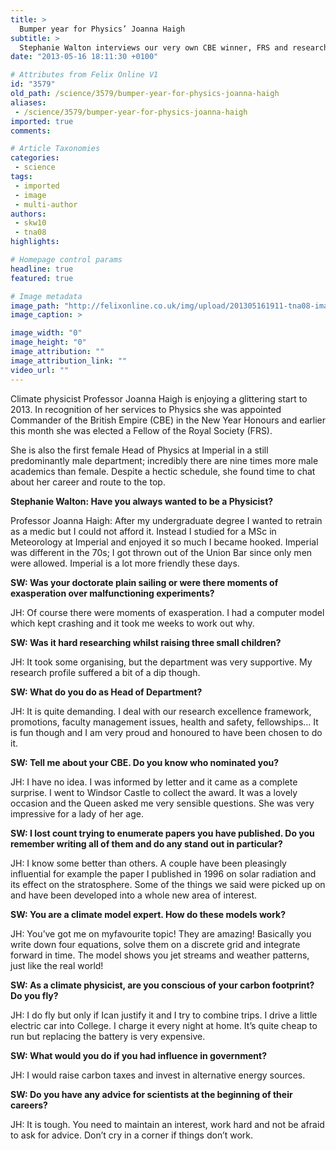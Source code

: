 ```yaml
---
title: >
  Bumper year for Physics’ Joanna Haigh
subtitle: >
  Stephanie Walton interviews our very own CBE winner, FRS and researcher
date: "2013-05-16 18:11:30 +0100"

# Attributes from Felix Online V1
id: "3579"
old_path: /science/3579/bumper-year-for-physics-joanna-haigh
aliases:
 - /science/3579/bumper-year-for-physics-joanna-haigh
imported: true
comments:

# Article Taxonomies
categories:
 - science
tags:
 - imported
 - image
 - multi-author
authors:
 - skw10
 - tna08
highlights:

# Homepage control params
headline: true
featured: true

# Image metadata
image_path: "http://felixonline.co.uk/img/upload/201305161911-tna08-image.jpg"
image_caption: >

image_width: "0"
image_height: "0"
image_attribution: ""
image_attribution_link: ""
video_url: ""
---
```


Climate physicist Professor Joanna Haigh is enjoying a glittering start to 2013. In recognition of her services to Physics she was appointed Commander of the British Empire (CBE) in the New Year Honours and earlier this month she was elected a Fellow of the Royal Society (FRS).

She is also the first female Head of Physics at Imperial in a still predominantly male department; incredibly there are nine times more male academics than female. Despite a hectic schedule, she found time to chat about her career and route to the top.

__Stephanie Walton: Have you always wanted to be a Physicist?__

Professor Joanna Haigh: After my undergraduate degree I wanted to retrain as a medic but I could not afford it. Instead I studied for a MSc in Meteorology at Imperial and enjoyed it so much I became hooked. Imperial was different in the 70s; I got thrown out of the Union Bar since only men were allowed. Imperial is a lot more friendly these days.

__SW: Was your doctorate plain sailing or were there moments of exasperation over malfunctioning experiments?__

JH: Of course there were moments of exasperation. I had a computer model which kept crashing and it took me weeks to work out why.

__SW: Was it hard researching whilst raising three small children?__

JH: It took some organising, but the department was very supportive. My research profile suffered a bit of a dip though.

__SW: What do you do as Head of Department?__

 JH: It is quite demanding. I deal with our research excellence framework, promotions, faculty management issues, health and safety, fellowships… It is fun though and I am very proud and honoured to have been chosen to do it.

__SW: Tell me about your CBE. Do you know who nominated you?__

JH: I have no idea. I was informed by letter and it came as a complete surprise. I went to Windsor Castle to collect the award. It was a lovely occasion and the Queen asked me very sensible questions. She was very impressive for a lady of her age.

__SW: I lost count trying to enumerate papers you have published. Do you remember writing all of them and do any stand out in particular?__

JH: I know some better than others. A couple have been pleasingly influential for example the paper I published in 1996 on solar radiation and its effect on the stratosphere. Some of the things we said were picked up on and have been developed into a whole new area of interest.

__SW: You are a climate model expert. How do these models work?__

JH: You’ve got me on myfavourite topic! They are amazing! Basically you write down four equations, solve them on a discrete grid and integrate forward in time. The model shows you jet streams and weather patterns, just like the real world!

__SW: As a climate physicist, are you conscious of your carbon footprint? Do you fly?__

JH: I do fly but only if Ican justify it and I try to combine trips. I drive a little electric car into College. I charge it every night at home. It’s quite cheap to run but replacing the battery is very expensive.

__SW: What would you do if you had influence in government?__

JH: I would raise carbon taxes and invest in alternative energy sources.

__SW: Do you have any advice for scientists at the beginning of their careers?__

JH: It is tough. You need to maintain an interest, work hard and not be afraid to ask for advice. Don’t cry in a corner if things don’t work.
